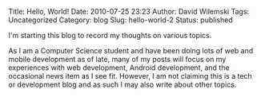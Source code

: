 Title: Hello, World!
Date: 2010-07-25 23:23
Author: David Wilemski
Tags: Uncategorized
Category: blog
Slug: hello-world-2
Status: published

I\'m starting this blog to record my thoughts on various topics.

As I am a Computer Science student and have been doing lots of web and
mobile development as of late, many of my posts will focus on my
experiences with web development, Android development, and the
occasional news item as I see fit. However, I am not claiming this is a
tech or development blog and as such I may also write about other
topics.
